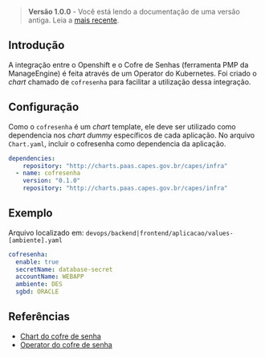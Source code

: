 > **Versão 1.0.0** - Você está lendo a documentação de uma versão antiga. Leia a [mais recente](cofre-senha.md).

## Introdução

A integração entre o Openshift e o Cofre de Senhas (ferramenta PMP da ManageEngine) é feita através de um Operator do Kubernetes.
Foi criado o *chart* chamado de `cofresenha` para facilitar a utilização dessa integração.


## Configuração
Como o `cofresenha` é um *chart* template, ele deve ser utilizado como dependencia nos *chart dummy* específicos de cada aplicação. No arquivo `Chart.yaml`, incluir o cofresenha como dependencia da aplicação.
```yaml
dependencies:
    repository: "http://charts.paas.capes.gov.br/capes/infra"
  - name: cofresenha
    version: "0.1.0"
    repository: "http://charts.paas.capes.gov.br/capes/infra"

```

## Exemplo

Arquivo localizado em: `devops/backend|frontend/aplicacao/values-[ambiente].yaml`

```yaml
cofresenha:
  enable: true
  secretName: database-secret
  accountName: WEBAPP
  ambiente: DES
  sgbd: ORACLE
```


## Referências
- [Chart do cofre de senha](https://git.capes.gov.br/cgs/DEVOPS/helm/chart-cofresenha)
- [Operator do cofre de senha](https://git.capes.gov.br/cgs/DEVOPS/helm/chart-cofresenha-operator)